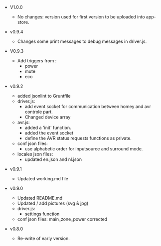 
* V1.0.0
	- No changes: version used for first version to be uploaded into app-store.

* v0.9.4
	- Changes some print messages to debug messages in driver.js.

* V0.9.3
	- Add triggers from :
		- power
		- mute
		- eco

* v0.9.2
	- added jsonlint to Gruntfile
	- driver.js:
		- add event socket for communication between homey and avr controle part.
		- Changed device array
	- avr.js:
		- added a 'init' function.
		- added the event socket
		- define the AVR status requests functions as private.
	- conf json files:
		- use alphabetic order for inputsource and surround mode.
	- locales json files:
		- updated en.json and nl.json

* v0.9.1
	- Updated working.md file


* v0.9.0
	- Updated README.md
	- Updated / add pictures (svg & jpg)
	- driver.js:
		- settings function
	- conf json files: main_zone_power corrected

* v0.8.0
	- Re-write of early version.

